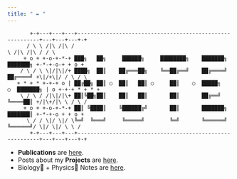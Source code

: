 ```yaml
---
title: " ✒️ "
---
```


```goat
       +-+---+---+---+----------------------------------------------------------+---+---+---+-+    
      / \ \ /|\ /|\ /                                                            \ /|\ /|\ / / \    
     + o + +-o-+-*-+ ███╗   ██╗     ██████╗     ████████╗    ███████╗    ███████╗ +-*-+-o-+ + o +    
    / \ / \ \|/|\|/+ ████╗  ██║    ██╔═══██╗    ╚══██╔══╝    ██╔════╝    ██╔════╝ +\|/+\|/ / \ / \    
   + * + * +-+-+ o | ██╔██╗ ██║ ○  ██║   ██║ ○     ██║    ○  █████╗   ○  ███████╗ | o +-+-+ * + * +    
    \ / \ / /|\|/|\+ ██║╚██╗██║    ██║   ██║       ██║       ██╔══╝      ╚════██║ +/|\+/|\ \ / \ /    
     + o + +-o-+-*-+ ██║ ╚████║    ╚██████╔╝       ██║       ███████╗    ███████║ +-*-+-o + + o +    
      \ / / \|/ \|/ \╚═╝  ╚═══╝     ╚═════╝        ╚═╝       ╚══════╝    ╚══════╝/ \|/ \|/ \ \ /    
       +-+---+---+---+----------------------------------------------------------+---+---+---+-+ 
```



* **Publications** are [here](/publications/).
* Posts about my **Projects** are [here](/projects/).
* Biology🧬 + Physics🔭 Notes are [here](/blog/biophy/).

